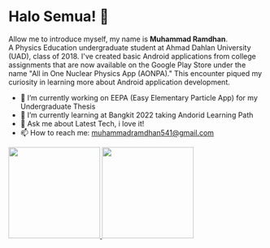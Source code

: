 # Halo Semua! 👋
Allow me to introduce myself, my name is **Muhammad Ramdhan**.\
A Physics Education undergraduate student at Ahmad
Dahlan University (UAD), class of 2018. I've created basic Android applications
from college assignments that are now available on the Google Play Store under
the name "All in One Nuclear Physics App (AONPA)." This encounter piqued my
curiosity in learning more about Android application development.

- 🔭 I’m currently working on EEPA (Easy Elementary Particle App) for my Undergraduate Thesis
- 🌱 I’m currently learning at Bangkit 2022 taking Andorid Learning Path
- 💬 Ask me about Latest Tech, i love it! 
- 📫 How to reach me: muhammadramdhan541@gmail.com

<p align="left">
<a href="https://github.com/Dhanfinix">
  <img height="180em" src="https://github-readme-stats-eight-theta.vercel.app/api?username=Dhanfinix&show_icons=true&theme=algolia&include_all_commits=true&count_private=true"/>
  <img height="180em" src="https://github-readme-stats-eight-theta.vercel.app/api/top-langs/?username=Dhanfinix&layout=compact&langs_count=8&theme=algolia"/>
</a>
</p>
